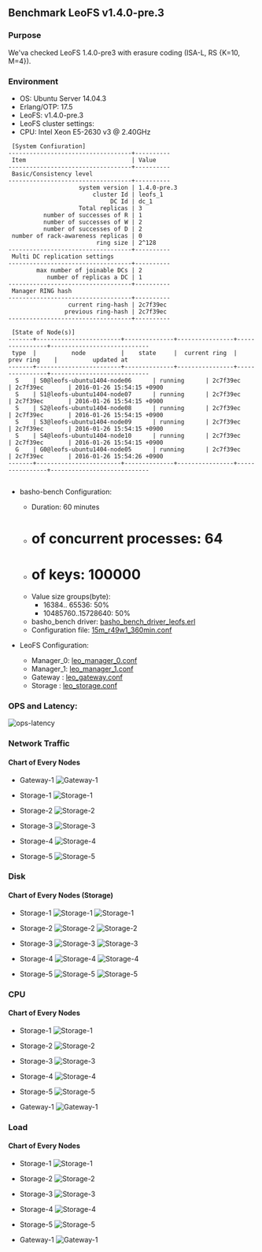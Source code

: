 ## Benchmark LeoFS v1.4.0-pre.3

### Purpose
We'va checked LeoFS 1.4.0-pre3 with erasure coding (ISA-L, RS {K=10, M=4}).

### Environment

* OS: Ubuntu Server 14.04.3
* Erlang/OTP: 17.5
* LeoFS: v1.4.0-pre.3
* LeoFS cluster settings:
* CPU: Intel Xeon E5-2630 v3 @ 2.40GHz

```
 [System Confiuration]
-----------------------------------+----------
 Item                              | Value    
-----------------------------------+----------
 Basic/Consistency level
-----------------------------------+----------
                    system version | 1.4.0-pre.3
                        cluster Id | leofs_1
                             DC Id | dc_1
                    Total replicas | 3
          number of successes of R | 1
          number of successes of W | 2
          number of successes of D | 2
 number of rack-awareness replicas | 0
                         ring size | 2^128
-----------------------------------+----------
 Multi DC replication settings
-----------------------------------+----------
        max number of joinable DCs | 2
           number of replicas a DC | 1
-----------------------------------+----------
 Manager RING hash
-----------------------------------+----------
                 current ring-hash | 2c7f39ec
                previous ring-hash | 2c7f39ec
-----------------------------------+----------

 [State of Node(s)]
-------+------------------------+--------------+----------------+----------------+----------------------------
 type  |          node          |    state     |  current ring  |   prev ring    |          updated at         
-------+------------------------+--------------+----------------+----------------+----------------------------
  S    | S0@leofs-ubuntu1404-node06      | running      | 2c7f39ec       | 2c7f39ec       | 2016-01-26 15:54:15 +0900
  S    | S1@leofs-ubuntu1404-node07      | running      | 2c7f39ec       | 2c7f39ec       | 2016-01-26 15:54:15 +0900
  S    | S2@leofs-ubuntu1404-node08      | running      | 2c7f39ec       | 2c7f39ec       | 2016-01-26 15:54:15 +0900
  S    | S3@leofs-ubuntu1404-node09      | running      | 2c7f39ec       | 2c7f39ec       | 2016-01-26 15:54:15 +0900
  S    | S4@leofs-ubuntu1404-node10      | running      | 2c7f39ec       | 2c7f39ec       | 2016-01-26 15:54:15 +0900
  G    | G0@leofs-ubuntu1404-node05      | running      | 2c7f39ec       | 2c7f39ec       | 2016-01-26 15:54:26 +0900
-------+------------------------+--------------+----------------+----------------+----------------------------


```

* basho-bench Configuration:
    * Duration: 60 minutes
    * # of concurrent processes: 64
    * # of keys: 100000
    * Value size groups(byte):
        *    16384..   65536: 50%
        * 10485760..15728640: 50%
    * basho_bench driver: [basho_bench_driver_leofs.erl](https://github.com/leo-project/basho_bench/blob/master/src/basho_bench_driver_leofs.erl)
    * Configuration file: [15m_r49w1_360min.conf](20160127_100507/15m_r49w1_360min.conf)

* LeoFS Configuration:
    * Manager_0: [leo_manager_0.conf](conf/leo_manager_0.conf)
    * Manager_1: [leo_manager_1.conf](conf/leo_manager_1.conf)
    * Gateway  : [leo_gateway.conf](conf/leo_gateway.conf)
    * Storage  : [leo_storage.conf](conf/leo_storage.conf)

### OPS and Latency:

![ops-latency](20160127_100507/summary.png)

### Network Traffic
#### Chart of Every Nodes

* Gateway-1
![Gateway-1](leofs-ubuntu1404-node05_20160127_100509/sar_3_20160127_100509_p1p1-if1.png)

* Storage-1
![Storage-1](leofs-ubuntu1404-node06_20160127_100502/sar_3_20160127_100502_p1p1-if1.png)

* Storage-2
![Storage-2](leofs-ubuntu1404-node07_20160127_100502/sar_3_20160127_100502_p1p1-if1.png)

* Storage-3
![Storage-3](leofs-ubuntu1404-node08_20160127_100504/sar_3_20160127_100504_p1p1-if1.png)

* Storage-4
![Storage-4](leofs-ubuntu1404-node09_20160127_100505/sar_3_20160127_100505_p1p1-if1.png)

* Storage-5
![Storage-5](leofs-ubuntu1404-node10_20160127_100505/sar_3_20160127_100505_p1p1-if1.png)



### Disk
#### Chart of Every Nodes (Storage)

* Storage-1
![Storage-1](leofs-ubuntu1404-node06_20160127_100502/sar_3_20160127_100502_dev8-16-t1.png)
![Storage-1](leofs-ubuntu1404-node06_20160127_100502/sar_3_20160127_100502_dev8-16-t2.png)

* Storage-2
![Storage-2](leofs-ubuntu1404-node07_20160127_100502/sar_3_20160127_100502_dev8-16-t1.png)
![Storage-2](leofs-ubuntu1404-node07_20160127_100502/sar_3_20160127_100502_dev8-16-t2.png)

* Storage-3
![Storage-3](leofs-ubuntu1404-node08_20160127_100504/sar_3_20160127_100504_dev8-16-t1.png)
![Storage-3](leofs-ubuntu1404-node08_20160127_100504/sar_3_20160127_100504_dev8-16-t2.png)

* Storage-4
![Storage-4](leofs-ubuntu1404-node09_20160127_100505/sar_3_20160127_100505_dev8-16-t1.png)
![Storage-4](leofs-ubuntu1404-node09_20160127_100505/sar_3_20160127_100505_dev8-16-t2.png)

* Storage-5
![Storage-5](leofs-ubuntu1404-node10_20160127_100505/sar_3_20160127_100505_dev8-16-t1.png)
![Storage-5](leofs-ubuntu1404-node10_20160127_100505/sar_3_20160127_100505_dev8-16-t2.png)



### CPU
#### Chart of Every Nodes

* Storage-1
![Storage-1](leofs-ubuntu1404-node06_20160127_100502/sar_3_20160127_100502_all-cpu.png)

* Storage-2
![Storage-2](leofs-ubuntu1404-node07_20160127_100502/sar_3_20160127_100502_all-cpu.png)

* Storage-3
![Storage-3](leofs-ubuntu1404-node08_20160127_100504/sar_3_20160127_100504_all-cpu.png)

* Storage-4
![Storage-4](leofs-ubuntu1404-node09_20160127_100505/sar_3_20160127_100505_all-cpu.png)

* Storage-5
![Storage-5](leofs-ubuntu1404-node10_20160127_100505/sar_3_20160127_100505_all-cpu.png)

* Gateway-1
![Gateway-1](leofs-ubuntu1404-node05_20160127_100509/sar_3_20160127_100509_all-cpu.png)



### Load
#### Chart of Every Nodes

* Storage-1
![Storage-1](leofs-ubuntu1404-node06_20160127_100502/sar_3_20160127_100502_LinuxloadSar.png)

* Storage-2
![Storage-2](leofs-ubuntu1404-node07_20160127_100502/sar_3_20160127_100502_LinuxloadSar.png)

* Storage-3
![Storage-3](leofs-ubuntu1404-node08_20160127_100504/sar_3_20160127_100504_LinuxloadSar.png)

* Storage-4
![Storage-4](leofs-ubuntu1404-node09_20160127_100505/sar_3_20160127_100505_LinuxloadSar.png)

* Storage-5
![Storage-5](leofs-ubuntu1404-node10_20160127_100505/sar_3_20160127_100505_LinuxloadSar.png)

* Gateway-1
![Gateway-1](leofs-ubuntu1404-node05_20160127_100509/sar_3_20160127_100509_LinuxloadSar.png)


